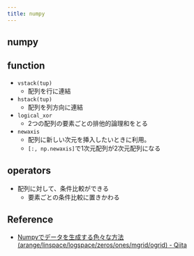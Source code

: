 ```yaml
---
title: numpy
---
```


## numpy

## function
* `vstack(tup)`
    * 配列を行に連結
* `hstack(tup)`
    * 配列を列方向に連結
* `logical_xor`
    * 2つの配列の要素ごとの排他的論理和をとる
* `newaxis`
    * 配列に新しい次元を挿入したいときに利用。
    * `[:, np.newaxis]`で1次元配列が2次元配列になる

## operators
* 配列に対して、条件比較ができる
    * 要素ごとの条件比較に置きかわる

## Reference
* [Numpyでデータを生成する色々な方法(arange/linspace/logspace/zeros/ones/mgrid/ogrid) - Qiita](http://qiita.com/supersaiakujin/items/4410efe5dc81982ef208)

